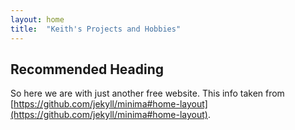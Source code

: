 ```yaml
---
layout: home
title:  "Keith's Projects and Hobbies"
---
```

## Recommended Heading
So here we are with just another free website.
This info taken from [https://github.com/jekyll/minima#home-layout](https://github.com/jekyll/minima#home-layout).
